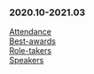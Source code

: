 ### 2020.10-2021.03
[Attendance](https://eshtmc.github.io/education/meetings/2020.10-2021.03/attendance.html)   
[Best-awards](https://eshtmc.github.io/education/meetings/2020.10-2021.03/best-awards)   
[Role-takers](https://eshtmc.github.io/education/meetings/2020.10-2021.03/role-takers)   
[Speakers](https://eshtmc.github.io/education/meetings/2020.10-2021.03/speakers)   


